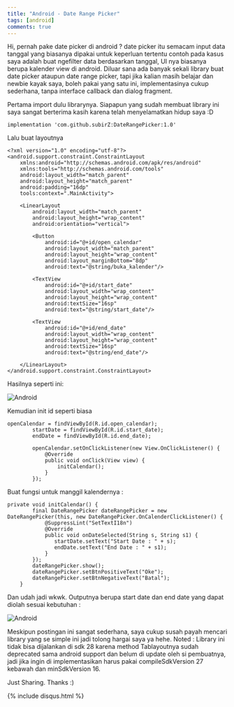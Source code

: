 ```yaml
---
title: "Android - Date Range Picker"
tags: [android]
comments: true
---
```


Hi, pernah pake date picker di android ? date picker itu semacam input data tanggal yang biasanya dipakai untuk keperluan tertentu 
contoh pada kasus saya adalah buat ngefilter data berdasarkan tanggal, UI nya biasanya berupa kalender view di android. Diluar sana ada 
banyak sekali library buat date picker ataupun date range picker, tapi jika kalian masih belajar dan newbie kayak saya, boleh 
pakai yang satu ini, implementasinya cukup sederhana, tanpa interface callback dan dialog fragment.

Pertama import dulu librarynya. Siapapun yang sudah membuat library ini saya sangat berterima kasih karena telah menyelamatkan hidup saya :D

```
implementation 'com.github.subirZ:DateRangePicker:1.0'
```

Lalu buat layoutnya

```
<?xml version="1.0" encoding="utf-8"?>
<android.support.constraint.ConstraintLayout 
    xmlns:android="http://schemas.android.com/apk/res/android"
    xmlns:tools="http://schemas.android.com/tools"
    android:layout_width="match_parent"
    android:layout_height="match_parent"
    android:padding="16dp"
    tools:context=".MainActivity">

    <LinearLayout
        android:layout_width="match_parent"
        android:layout_height="wrap_content"
        android:orientation="vertical">

        <Button
            android:id="@+id/open_calendar"
            android:layout_width="match_parent"
            android:layout_height="wrap_content"
            android:layout_marginBottom="8dp"
            android:text="@string/buka_kalender"/>

        <TextView
            android:id="@+id/start_date"
            android:layout_width="wrap_content"
            android:layout_height="wrap_content"
            android:textSize="16sp"
            android:text="@string/start_date"/>

        <TextView
            android:id="@+id/end_date"
            android:layout_width="wrap_content"
            android:layout_height="wrap_content"
            android:textSize="16sp"
            android:text="@string/end_date"/>

    </LinearLayout>
</android.support.constraint.ConstraintLayout>
```

Hasilnya seperti ini:

![Android](https://i.ibb.co/1G8G9c9/Screen-Shot-2019-01-21-at-6-28-22-PM.png "Android view")

Kemudian init id seperti biasa

```
openCalendar = findViewById(R.id.open_calendar);
        startDate = findViewById(R.id.start_date);
        endDate = findViewById(R.id.end_date);

        openCalendar.setOnClickListener(new View.OnClickListener() {
            @Override
            public void onClick(View view) {
                initCalendar();
            }
        });
```

Buat fungsi untuk manggil kalendernya :

```
private void initCalendar() {
        final DateRangePicker dateRangePicker = new DateRangePicker(this, new DateRangePicker.OnCalenderClickListener() {
            @SuppressLint("SetTextI18n")
            @Override
            public void onDateSelected(String s, String s1) {
               startDate.setText("Start Date : " + s);
               endDate.setText("End Date : " + s1);
            }
        });
        dateRangePicker.show();
        dateRangePicker.setBtnPositiveText("Oke");
        dateRangePicker.setBtnNegativeText("Batal");
    }
```

Dan udah jadi wkwk. Outputnya berupa start date dan end date yang dapat diolah sesuai kebutuhan :

![Android](https://i.ibb.co/phb3QjT/Screen-Shot-2019-01-21-at-12-11-01-AM.png "Android date range picker")

Meskipun postingan ini sangat sederhana, saya cukup susah payah mencari library yang se simple ini jadi tolong hargai saya ya hehe.
Noted : Library ini tidak bisa dijalankan di sdk 28 karena method Tablayoutnya sudah deprecated sama android support dan belum di update
oleh si pembuatnya, jadi jika ingin di implementasikan harus pakai compileSdkVersion 27 kebawah dan minSdkVersion 16.

Just Sharing. Thanks :)

{% include disqus.html %}

